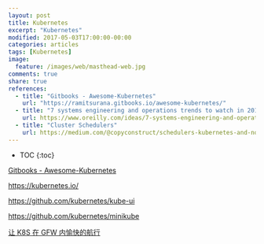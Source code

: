 ```yaml
---
layout: post
title: Kubernetes
excerpt: "Kubernetes"
modified: 2017-05-03T17:00:00-00:00
categories: articles
tags: [Kubernetes]
image:
  feature: /images/web/masthead-web.jpg
comments: true
share: true
references:
  - title: "Gitbooks - Awesome-Kubernetes"
    url: "https://ramitsurana.gitbooks.io/awesome-kubernetes/"
  - title: "7 systems engineering and operations trends to watch in 2018"
    url: https://www.oreilly.com/ideas/7-systems-engineering-and-operations-trends-to-watch-in-2018
  - title: "Cluster Schedulers"
    url: https://medium.com/@copyconstruct/schedulers-kubernetes-and-nomad-b0f2e14a896
---
```


* TOC
{:toc}

[Gitbooks - Awesome-Kubernetes](https://ramitsurana.gitbooks.io/awesome-kubernetes/)

https://kubernetes.io/

https://github.com/kubernetes/kube-ui

https://github.com/kubernetes/minikube

[让 K8S 在 GFW 内愉快的航行](https://developer.aliyun.com/article/759310)

